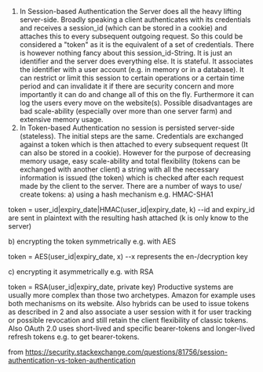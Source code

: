 1. In Session-based Authentication the Server does all the heavy lifting server-side. Broadly speaking a client authenticates with its credentials and receives a session\_id (which can be stored in a cookie) and attaches this to every subsequent outgoing request. So this could be considered a "token" as it is the equivalent of a set of credentials. There is however nothing fancy about this session\_id-String. It is just an identifier and the server does everything else. It is stateful. It associates the identifier with a user account (e.g. in memory or in a database). It can restrict or limit this session to certain operations or a certain time period and can invalidate it if there are security concern and more importantly it can do and change all of this on the fly. Furthermore it can log the users every move on the website(s). Possible disadvantages are bad scale-ability (especially over more than one server farm) and extensive memory usage.
2. In Token-based Authentication no session is persisted server-side (stateless). The initial steps are the same. Credentials are exchanged against a token which is then attached to every subsequent request (It can also be stored in a cookie). However for the purpose of decreasing memory usage, easy scale-ability and total flexibility (tokens can be exchanged with another client) a string with all the necessary information is issued (the token) which is checked after each request made by the client to the server. There are a number of ways to use/ create tokens:
a) using a hash mechanism e.g. HMAC-SHA1

token = user\_id|expiry\_date|HMAC(user\_id|expiry\_date, k)
--id and expiry\_id are sent in plaintext with the resulting hash attached (k is only know to the server)

b) encrypting the token symmetrically e.g. with AES

token = AES(user\_id|expiry\_date, x)
--x represents the en-/decryption key

c) encrypting it asymmetrically e.g. with RSA

token = RSA(user\_id|expiry\_date, private key)
Productive systems are usually more complex than those two archetypes. Amazon for example uses both mechanisms on its website. Also hybrids can be used to issue tokens as described in 2 and also associate a user session with it for user tracking or possible revocation and still retain the client flexibility of classic tokens. Also OAuth 2.0 uses short-lived and specific bearer-tokens and longer-lived refresh tokens e.g. to get bearer-tokens.


from https://security.stackexchange.com/questions/81756/session-authentication-vs-token-authentication

